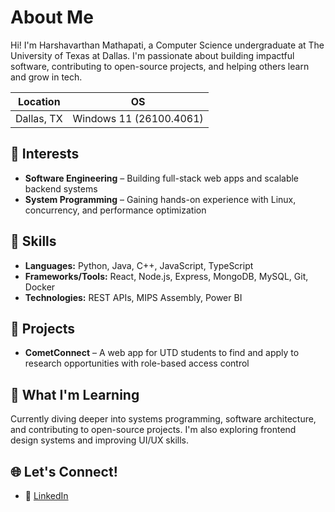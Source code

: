 # About Me

Hi! I'm Harshavarthan Mathapati, a Computer Science undergraduate at The University of Texas at Dallas. I'm passionate about building impactful software, contributing to open-source projects, and helping others learn and grow in tech.

| Location    | OS |
| -------- | ------- |
| Dallas, TX  |  Windows 11 (26100.4061)   |

## 🎯 Interests
- **Software Engineering** – Building full-stack web apps and scalable backend systems
- **System Programming** – Gaining hands-on experience with Linux, concurrency, and performance optimization

## 🧰 Skills
- **Languages:** Python, Java, C++, JavaScript, TypeScript
- **Frameworks/Tools:** React, Node.js, Express, MongoDB, MySQL, Git, Docker
- **Technologies:** REST APIs, MIPS Assembly, Power BI

## 💼 Projects
- **CometConnect** – A web app for UTD students to find and apply to research opportunities with role-based access control

## 🧠 What I'm Learning
Currently diving deeper into systems programming, software architecture, and contributing to open-source projects. I'm also exploring frontend design systems and improving UI/UX skills.

## 🌐 Let's Connect!
- 💼 [LinkedIn](https://www.linkedin.com/in/harshavarthan-mathapati/)  
